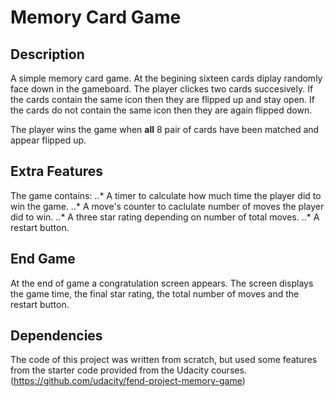 # Memory Card Game


## Description

A simple memory card game. At the begining sixteen cards diplay 
randomly face down in the gameboard. The player clickes two
cards succesively. If the cards contain the same icon then they 
are flipped up and stay open. If the cards do not contain the 
same icon then they are again flipped down.

The player wins the game when **all** 8 pair of cards have 
been matched and appear flipped up.

## Extra Features

The game contains:
..* A timer to calculate how much time the player did to win the game.
..* A move's counter to caclulate number of moves the player did to win.
..* A three star rating depending on number of total moves.
..* A restart button.

## End Game

At the end of game a congratulation screen appears. The screen displays
the game time, the final star rating, the total number of moves and the
restart button.

## Dependencies

The code of this project was written from scratch, but used some
features from the starter code provided from the Udacity courses.
(https://github.com/udacity/fend-project-memory-game)
